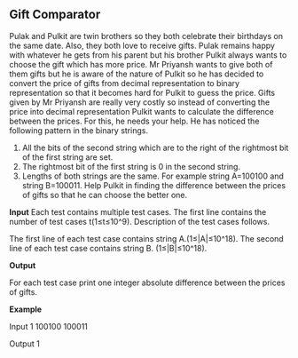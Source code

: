 ﻿##                  Gift Comparator  	
Pulak and Pulkit are twin brothers so they both celebrate their birthdays on the same date. Also, they both love to receive gifts. Pulak remains happy with whatever he gets from his parent but his brother Pulkit always wants to choose the gift which has more price. Mr Priyansh wants to give both of them gifts but he is aware of the nature of Pulkit so he has decided to convert the price of gifts from decimal representation to binary representation so that it becomes hard for Pulkit to guess the price. Gifts given by Mr Priyansh are really very costly so instead of converting the price into decimal representation Pulkit wants to calculate the difference between the prices. For this, he needs your help. He has noticed the following pattern in the binary strings.
1.  All the bits of the second string which are to the right of the rightmost bit of the first string are set.
2. The rightmost bit of the first string is 0 in the second string.
3. Lengths of both strings are the same.
For example string A=100100 and string B=100011.
Help Pulkit in finding the difference between the prices of gifts so that he can choose the better one.

**Input**
Each test contains multiple test cases. The first line contains the number of test cases t(1≤t≤10^9). Description of the test cases follows.

The first line of each test case contains string A.(1≤|A|≤10^18).
The second line of each test case contains string B. (1≤|B|≤10^18).

**Output**

For each test case print one integer absolute difference between the prices of gifts.

**Example**

Input
1
100100
100011

Output 
1

